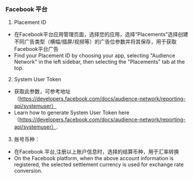 ###   Facebook 平台

1. Placement ID
- 在Facebook平台应用管理页面，选择您的应用，选择“Placements”选择创建不同广告类型（横幅/插屏/视频等）的广告位参数并将其保存，用于获取Facebook平台广告
- Find  your Placement ID by choosing your app, selecting "Audience Network" in the left sidebar, then selecting the "Placements" tab at the top.
2.  System User Token
- 获取此参数，可参考地址（https://developers.facebook.com/docs/audience-network/reporting-api/systemuser）
- Learn how to generate System User Token here（https://developers.facebook.com/docs/audience-network/reporting-api/systemuser）.
3.  账号币种：
- 在Facebook 平台,注册以上账户信息时，选择的结算币种，用于汇率转换
- On the Facebook  platform, when the above account information is registered, the selected settlement currency is used for exchange rate conversion.
